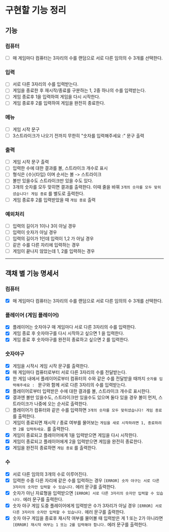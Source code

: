 # 구현할 기능 정리

## 기능

### 컴퓨터

- [ ] 매 게임마다 컴퓨터는 3자리의 수를 랜덤으로 서로 다른 임의의 수 3개를 선택한다.

### 입력

- [ ] 서로 다른 3자리의 수를 입력받는다.
- [ ] 게임을 종료한 후 재시작/종료를 구분하는 1, 2중 하나의 수를 입력받는다.
- [ ] 게임 종료후 1을 입력하여 게임을 다시 시작한다.
- [ ] 게임 종료후 2를 입력하여 게임을 완전히 종료한다.

### 메뉴

- [ ] 게임 시작 문구
- [ ] 3스트라이크가 나오기 전까지 무한히 "숫자를 입력해주세요 :" 문구 출력

### 출력

- [ ] 게임 시작 문구 출력
- [ ] 입력한 수에 대한 결과를 볼, 스트라이크 개수로 표시
- [ ] 형식은 {수}{타입} 이며 순서는 볼 -> 스트라이크
- [ ] 볼만 있을수도 스트라이크만 있을 수도 있다.
- [ ] 3개의 숫자를 모두 맞히면 결과를 출력한다. 이때 줄을 바꿔 `3개의 숫자를 모두 맞히셨습니다! 게임 종료` 를 별도로 출력한다.
- [ ] 게임 종료후 2를 입력받았을 때 `게임 종료` 출력

### 예외처리

- [ ] 입력의 길이가 1이나 3이 아닐 경우
- [ ] 입력이 숫자가 아닐 경우
- [ ] 입력의 길이가 1인데 입력이 1,2 가 아닐 경우
- [ ] 같은 수를 다른 자리에 입력하는 경우
- [ ] 게임이 끝나지 않았는데 1, 2를 입력하는 경우

---

## 객채 별 기능 명세서

### 컴퓨터

- [x] 매 게임마다 컴퓨터는 3자리의 수를 랜덤으로 서로 다른 임의의 수 3개를 선택한다.

### 플레이어 (게임 플레이어)

- [x] 플레이어는 숫자야구 매 게임마다 서로 다른 3자리의 수를 입력한다.
- [x] 게임 종료 후 숫자야구를 다시 시작하고 싶으면 1 을 입력한다.
- [x] 게임 종료 후 숫자야구를 완전히 종료하고 싶으면 2 를 입력한다.

### 숫자야구

- [x] 게임을 시작시 게임 시작 문구를 출력한다.
- [x] 매 게임마다 컴퓨터로부터 서로 다른 3자리의 수를 전달받는다.
- [x] 한 게임 내에서 플레이어로부터 컴퓨터의 수와 같은 수를 전달받을 때까지 `숫자를 입력해주세요 : ` 문구와 함께 서로 다른 3자리의 수를 입력받는다.
- [x] 플레이어로부터 입력받은 수에 대한 결과를 볼, 스트라이크 개수로 표시한다.
- [x] 결과엔 볼만 있을수도, 스트라이크만 있을수도 있으며 둘다 있을 경우 볼이 먼저, 스트라이크가 나중에 오는 순서로 출력한다.
- [ ] 플레이어가 컴퓨터와 같은 수를 입력하면 `3개의 숫자를 모두 맞히셨습니다! 게임 종료` 를 출력한다.
- [ ] 게임이 종료되면 재시작 / 종료 여부를 물어보는 `게임을 새로 시작하려면 1, 종료하려면 2를 입력하세요.` 를 출력한다.
- [x] 게임이 종료되고 플레이어에게 1을 입력받으면 게임을 다시 시작한다.
- [x] 게임이 종료되고 플레이어에게 2을 입력받으면 게임을 완전히 종료한다.
- [x] 게임을 완전히 종료하면 `게임 종료` 를 출력한다.

### 수

- [x] 서로 다른 임의의 3개의 수로 이루어진다.
- [x] 입력한 수중 다른 자리에 같은 수를 입력하는 경우 `[ERROR] 숫자 야구는 서로 다른 3자리의 숫자만 입력할 수 있습니다.` 에러 문구를 출력한다.
- [x] 숫자가 아닌 자료형을 입력받으면 `[ERROR] 서로 다른 3자리의 숫자만 입력할 수 있습니다.` 에러 문구를 출력한다.
- [x] 숫자 야구 게임 도중 플레이어에게 입력받은 수가 3자리가 아닐 경우 `[ERROR] 서로 다른 3자리의 숫자만 입력할 수 있습니다.` 에러 문구를 출력한다.
- [x] 숫자 야구 게임을 종료후 재시작 여부를 물어볼 때 입력받은 게 1 또는 2가 아니라면 `[ERROR] 재시작 여부는 1 또는 2를 입력해야 합니다.` 에러 문구를 출력한다.
